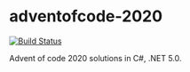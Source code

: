 # adventofcode-2020

[![Build Status](https://travis-ci.org/mjazbc/adventofcode2020.svg?branch=master)](https://travis-ci.org/mjazbc/adventofcode2020)

Advent of code 2020 solutions in C#, .NET 5.0.